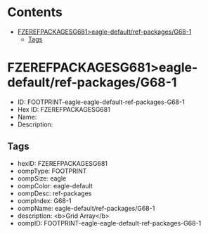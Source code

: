 



Contents
========

* [FZEREFPACKAGESG681>eagle-default/ref-packages/G68-1](#fzerefpackagesg681eagle-defaultref-packagesg68-1)
	* [Tags](#tags)

# FZEREFPACKAGESG681>eagle-default/ref-packages/G68-1

- ID: FOOTPRINT-eagle-eagle-default-ref-packages-G68-1
- Hex ID: FZEREFPACKAGESG681
- Name: 
- Description: 

## Tags

- hexID: FZEREFPACKAGESG681
- oompType: FOOTPRINT
- oompSize: eagle
- oompColor: eagle-default
- oompDesc: ref-packages
- oompIndex: G68-1
- oompName: eagle-default/ref-packages/G68-1
- description: &lt;b&gt;Grid Array&lt;/b&gt;
- oompID: FOOTPRINT-eagle-eagle-default-ref-packages-G68-1
